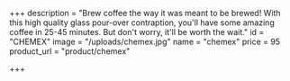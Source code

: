 +++
description = "Brew coffee the way it was meant to be brewed! With this high quality glass pour-over contraption, you'll have some amazing coffee in 25-45 minutes. But don't worry, it'll be worth the wait."
id = "CHEMEX"
image = "/uploads/chemex.jpg"
name = "chemex"
price = 95
product_url = "product/chemex"

+++
